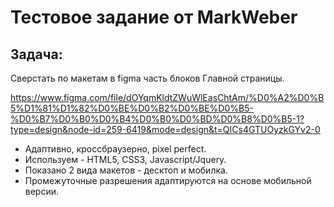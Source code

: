# Тестовое задание от MarkWeber

## Задача:
Сверстать по макетам в figma часть блоков Главной страницы.

https://www.figma.com/file/dOYqmKldtZWuWlEasChtAm/%D0%A2%D0%B5%D1%81%D1%82%D0%BE%D0%B2%D0%BE%D0%B5-%D0%B7%D0%B0%D0%B4%D0%B0%D0%BD%D0%B8%D0%B5-1?type=design&node-id=259-6419&mode=design&t=QICs4GTUOyzkGYv2-0

- Адаптивно, кроссбраузерно, pixel perfect. 
- Используем - HTML5, CSS3, Javascript/Jquery.
- Показано 2 вида макетов - десктоп и мобилка. 
- Промежуточные разрешения адаптируются на основе мобильной версии.
